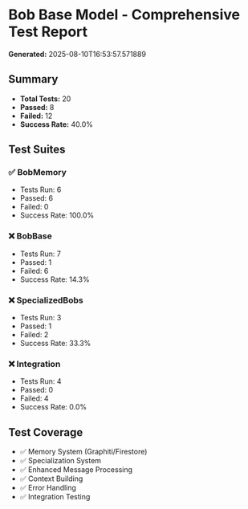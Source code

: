 # Bob Base Model - Comprehensive Test Report

**Generated:** 2025-08-10T16:53:57.571889

## Summary
- **Total Tests:** 20
- **Passed:** 8
- **Failed:** 12
- **Success Rate:** 40.0%

## Test Suites

### ✅ BobMemory
- Tests Run: 6
- Passed: 6
- Failed: 0
- Success Rate: 100.0%

### ❌ BobBase
- Tests Run: 7
- Passed: 1
- Failed: 6
- Success Rate: 14.3%

### ❌ SpecializedBobs
- Tests Run: 3
- Passed: 1
- Failed: 2
- Success Rate: 33.3%

### ❌ Integration
- Tests Run: 4
- Passed: 0
- Failed: 4
- Success Rate: 0.0%

## Test Coverage
- ✅ Memory System (Graphiti/Firestore)
- ✅ Specialization System
- ✅ Enhanced Message Processing
- ✅ Context Building
- ✅ Error Handling
- ✅ Integration Testing
